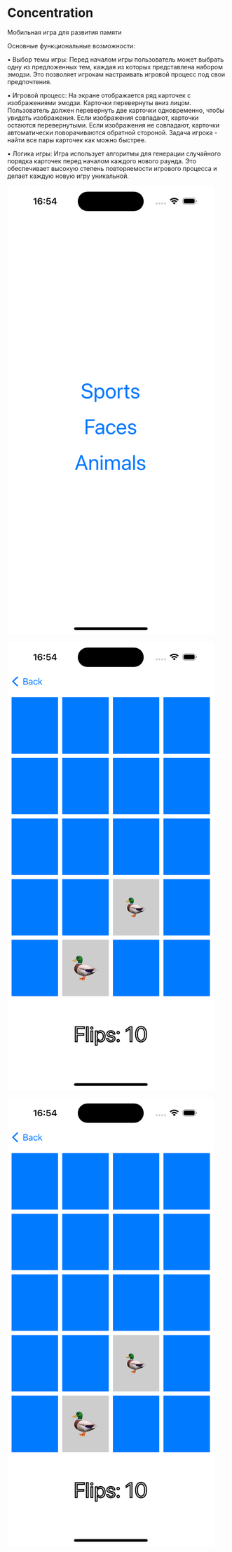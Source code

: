 # Concentration
Мобильная игра для развития памяти

Основные функциональные возможности:

• Выбор темы игры: Перед началом игры пользователь может выбрать одну из предложенных тем, каждая из которых представлена набором эмодзи. Это позволяет игрокам настраивать игровой процесс под свои предпочтения.

• Игровой процесс: На экране отображается ряд карточек с изображениями эмодзи. Карточки перевернуты вниз лицом. Пользователь должен перевернуть две карточки одновременно, чтобы увидеть изображения. Если изображения совпадают, карточки остаются перевернутыми. Если изображения не совпадают, карточки автоматически поворачиваются обратной стороной. Задача игрока - найти все пары карточек как можно быстрее.

• Логика игры: Игра использует алгоритмы для генерации случайного порядка карточек перед началом каждого нового раунда. Это обеспечивает высокую степень повторяемости игрового процесса и делает каждую новую игру уникальной.

![Screenshot](https://github.com/AlexandrPotapov/Concentration/blob/main/Simulator%20Screenshot%201.png "Screenshot 1")

![Screenshot](https://github.com/AlexandrPotapov/Concentration/blob/main/Simulator%20Screenshot%202.png "Screenshot 2")

![Screenshot](https://github.com/AlexandrPotapov/Concentration/blob/main/Simulator%20Screenshot%202.png "Screenshot 3")
